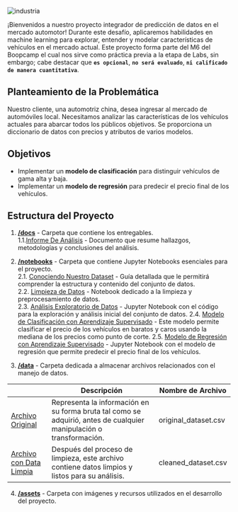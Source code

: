 ![industria](https://github.com/JohannaRangel/ML_MarketAnalysis-AutomotrizChina/raw/main/assets/industria.png)
<br />

¡Bienvenidos a nuestro proyecto integrador de predicción de datos en el mercado automotor! Durante este desafío, aplicaremos habilidades en machine learning para explorar, entender y modelar características de vehículos en el mercado actual. Este proyecto forma parte del M6 del Boopcamp el cual nos sirve como práctica previa a la etapa de Labs, sin embargo; cabe destacar que **``` es opcional ```**, **``` no será evaluado ```**,  **``` ni calificado de manera cuantitativa ```**.

## Planteamiento de la Problemática
Nuestro cliente, una automotriz china, desea ingresar al mercado de automóviles local. Necesitamos analizar las características de los vehículos actuales para abarcar todos los públicos objetivos. Se proporciona un diccionario de datos con precios y atributos de varios modelos.

## Objetivos
- Implementar un **modelo de clasificación** para distinguir vehículos de gama alta y baja.<br />
- Implementar un **modelo de regresión** para predecir el precio final de los vehículos.

## Estructura del Proyecto
1. [**/docs**](docs/) - Carpeta que contiene los entregables.<br />
   1.1.[Informe De Análisis](docs/informe-analisis.pdf) - Documento que resume hallazgos, metodologías y conclusiones del análisis.<br />
   
2. [**/notebooks**](notebooks/) - Carpeta que contiene Jupyter Notebooks esenciales para el proyecto.<br />
  2.1. [Conociendo Nuestro Dataset](notebooks/diccionario-datos.ipynb) - Guía detallada que le permitirá comprender la estructura y contenido del conjunto de datos.<br />
  2.2. [Limpieza de Datos](notebooks/limpieza-datos.ipynb) - Notebook dedicado a la limpieza y preprocesamiento de datos.<br />
  2.3. [Análisis Exploratorio de Datos](notebooks/analisis-exploratorio.ipynb) - Jupyter Notebook con el código para la exploración y análisis inicial del conjunto de datos.
  2.4. [Modelo de Clasificación con Aprendizaje Supervisado](notebooks/clasificacion.ipynb) - Este modelo permite clasificar el precio de los vehículos en baratos y caros usando la mediana de los precios como punto de corte.
  2.5. [Modelo de Regresión con Aprendizaje Supervisado](notebooks/regresion.ipynb) - Jupyter Notebook con el modelo de regresión que permite predecir el precio final de los vehículos.
   
4. [**/data**](data/) - Carpeta dedicada a almacenar archivos relacionados con el manejo de datos.<br />

|                              |                                                  Descripción                                                |      Nombre de Archivo       |
|------------------------------|-------------------------------------------------------------------------------------------------------------|------------------------------|
| [Archivo Original](data/original_dataset.csv)| Representa la información en su forma bruta tal como se adquirió, antes de cualquier manipulación o transformación.| original_dataset.csv |
| [Archivo con Data Limpia](data/cleaned_dataset.csv)| Después del proceso de limpieza, este archivo contiene datos limpios y listos para su análisis. | cleaned_dataset.csv 

4. [**/assets**](assets/) - Carpeta con imágenes y recursos utilizados en el desarrollo del proyecto.


